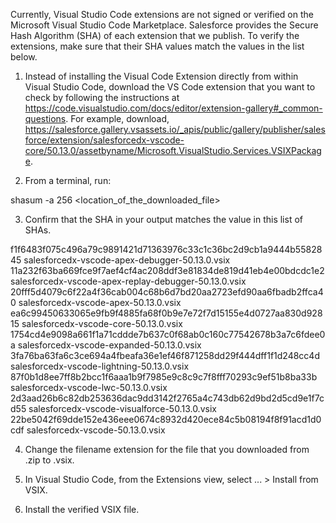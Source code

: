 Currently, Visual Studio Code extensions are not signed or verified on the
Microsoft Visual Studio Code Marketplace. Salesforce provides the Secure Hash
Algorithm (SHA) of each extension that we publish. To verify the extensions,
make sure that their SHA values match the values in the list below.

1. Instead of installing the Visual Code Extension directly from within Visual
   Studio Code, download the VS Code extension that you want to check by
   following the instructions at
   https://code.visualstudio.com/docs/editor/extension-gallery#_common-questions.
   For example, download,
   https://salesforce.gallery.vsassets.io/_apis/public/gallery/publisher/salesforce/extension/salesforcedx-vscode-core/50.13.0/assetbyname/Microsoft.VisualStudio.Services.VSIXPackage.

2. From a terminal, run:

shasum -a 256 <location_of_the_downloaded_file>

3. Confirm that the SHA in your output matches the value in this list of SHAs.

f1f6483f075c496a79c9891421d71363976c33c1c36bc2d9cb1a9444b5582845  salesforcedx-vscode-apex-debugger-50.13.0.vsix
11a232f63ba669fce9f7aef4cf4ac208ddf3e81834de819d41eb4e00bdcdc1e2  salesforcedx-vscode-apex-replay-debugger-50.13.0.vsix
20fff5d4079c6f22a4f36cab004c68b6d7bd20aa2723efd90aa6fbadb2ffca40  salesforcedx-vscode-apex-50.13.0.vsix
ea6c99450633065e9fb9f4885fa68f0b9e7e72f7d15155e4d0727aa830d92815  salesforcedx-vscode-core-50.13.0.vsix
1754cd4e9098a661f1a71cddde7b637c0f68ab0c160c77542678b3a7c6fdee0a  salesforcedx-vscode-expanded-50.13.0.vsix
3fa76ba63fa6c3ce694a4fbeafa36e1ef46f871258dd29f444dff1f1d248cc4d  salesforcedx-vscode-lightning-50.13.0.vsix
87f0b1d8ee7ff8b2bcc1f6aaa1b9f7985e9c8c9c7f8fff70293c9ef51b8ba33b  salesforcedx-vscode-lwc-50.13.0.vsix
2d3aad26b6c82db253636dac9dd3142f2765a4c743db62d9bd2d5cd9e1f7cd55  salesforcedx-vscode-visualforce-50.13.0.vsix
22be5042f69dde152e436eee0674c8932d420ece84c5b08194f8f91acd1d0cdf  salesforcedx-vscode-50.13.0.vsix


4. Change the filename extension for the file that you downloaded from .zip to
.vsix.

5. In Visual Studio Code, from the Extensions view, select ... > Install from
VSIX.

6. Install the verified VSIX file.

